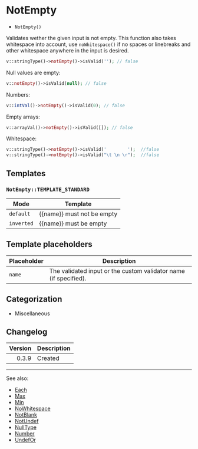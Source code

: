 # NotEmpty

- `NotEmpty()`

Validates wether the given input is not empty. This function also takes whitespace
into account, use `noWhitespace()` if no spaces or linebreaks and other
whitespace anywhere in the input is desired.

```php
v::stringType()->notEmpty()->isValid(''); // false
```

Null values are empty:

```php
v::notEmpty()->isValid(null); // false
```

Numbers:

```php
v::intVal()->notEmpty()->isValid(0); // false
```

Empty arrays:

```php
v::arrayVal()->notEmpty()->isValid([]); // false
```

Whitespace:

```php
v::stringType()->notEmpty()->isValid('        ');  //false
v::stringType()->notEmpty()->isValid("\t \n \r");  //false
```

## Templates

### `NotEmpty::TEMPLATE_STANDARD`

| Mode       | Template                   |
|------------|----------------------------|
| `default`  | {{name}} must not be empty |
| `inverted` | {{name}} must be empty     |

## Template placeholders

| Placeholder | Description                                                      |
|-------------|------------------------------------------------------------------|
| `name`      | The validated input or the custom validator name (if specified). |

## Categorization

- Miscellaneous

## Changelog

| Version | Description |
|--------:|-------------|
|   0.3.9 | Created     |

***
See also:

- [Each](Each.md)
- [Max](Max.md)
- [Min](Min.md)
- [NoWhitespace](NoWhitespace.md)
- [NotBlank](NotBlank.md)
- [NotUndef](NotUndef.md)
- [NullType](NullType.md)
- [Number](Number.md)
- [UndefOr](UndefOr.md)
